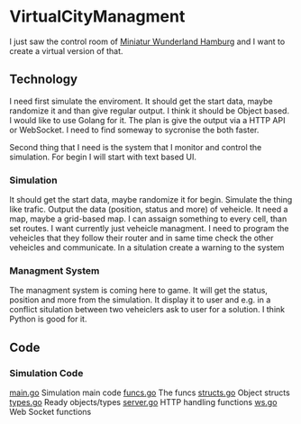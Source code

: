 # VirtualCityManagment

I just saw the control room of [Miniatur Wunderland Hamburg](https://miniatur-wunderland.de) and I want to create a virtual version of that.

## Technology

I need first simulate the enviroment. It should get the start data, maybe randomize it and than give regular output. I think it should be Object based. I would like to use Golang for it. The plan is give the output via a HTTP API or WebSocket. I need to find someway to sycronise the both faster.

Second thing that I need is the system that I monitor and control the simulation. For begin I will start with text based UI.

### Simulation

It should get the start data, maybe randomize it for begin. Simulate the thing like trafic. Output the data (position, status and more) of veheicle.
It need a map, maybe a grid-based map. I can assaign something to every cell, than set routes.
I want currently just veheicle managment.
I need to program the veheicles that they follow their router and in same time check the other veheicles and communicate. In a situlation create a warning to the system

### Managment System

The managment system is coming here to game. It will get the status, position and more from the simulation. It display it to user and e.g. in a conflict situlation between two veheiclers ask to user for a solution.
I think Python is good for it.

## Code

### Simulation Code

[main.go](Simulation/main.go) Simulation main code
[funcs.go](Simulation/funcs.go) The funcs
[structs.go](Simulation/structs.go) Object structs
[types.go](Simulation/types.go) Ready objects/types
[server.go](Simulation/server.go) HTTP handling functions
[ws.go](Simulation/ws.go) Web Socket functions
